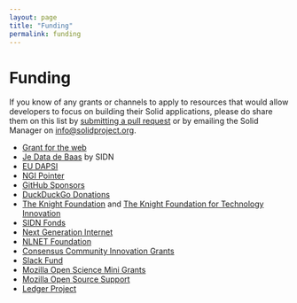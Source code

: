 ```yaml
---
layout: page
title: "Funding"
permalink: funding
---
```


# Funding
If you know of any grants or channels to apply to resources that would allow developers to focus on building their Solid applications, please do share them on this list by [submitting a pull request](https://github.com/solid/solidproject.org/blob/staging/pages/funding.md) or by emailing the Solid Manager on info@solidproject.org.  

* [Grant for the web](https://forum.grantfortheweb.org/t/call-for-proposals-early-2020/959) 
* [Je Data de Baas](https://www.sidnfonds.nl/nieuws/follow-up-call-je-data-de-baas) by SIDN
* [EU DAPSI](https://dapsi.ngi.eu/)
* [NGI Pointer](https://www.ngi.eu/ngi-projects/ngi-pointer/)
* [GitHub Sponsors](https://github.com/sponsors)
* [DuckDuckGo Donations](https://duckduckgo.com/donations)
* [The Knight Foundation](https://knightfoundation.org) and [The Knight Foundation for Technology Innovation](https://knightfoundation.org/programs/technology)
* [SIDN Fonds](https://www.sidnfonds.nl/excerpt/)
* [Next Generation Internet](https://www.ngi.eu)
* [NLNET Foundation](https://nlnet.nl)
* [Consensus Community Innovation Grants](http://agree.org/)
* [Slack Fund](https://slack.com/developers/fund)
* [Mozilla Open Science Mini Grants](https://docs.google.com/document/d/1EJXg9G01CG7dBRbmbZzFnB9Bex2ibAVza_4xE8iqQqI/edit)
* [Mozilla Open Source Support](https://www.mozilla.org/en-US/moss/)
* [Ledger Project](https://ledgerproject.eu)
